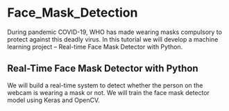 # Face_Mask_Detection
During pandemic COVID-19, WHO has made wearing masks compulsory to protect against this deadly virus. In this tutorial we will develop a machine learning project – Real-time Face Mask Detector with Python.


## Real-Time Face Mask Detector with Python

We will build a real-time system to detect whether the person on the webcam is wearing a mask or not. We will train the face mask detector model using Keras and OpenCV.
